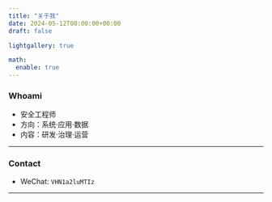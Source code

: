 ```yaml
---
title: "关于我"
date: 2024-05-12T00:00:00+00:00
draft: false

lightgallery: true

math:
  enable: true
---
```


### Whoami

- 安全工程师
- 方向：系统·应用·数据
- 内容：研发·治理·运营

---

### Contact

* WeChat: `VHN1a2luMTIz`

---
